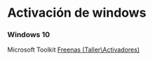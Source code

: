 <!-- TITLE: Activar Windows -->
<!-- SUBTITLE: Metodos para activar windows -->

<script src="/js/breadcrum.js"></script>
# Activación de windows
### Windows 10
 Microsoft Toolkit <a href="\\freenas\Taller\Activadores"> Freenas (Taller\Activadores) </a>
 
 

